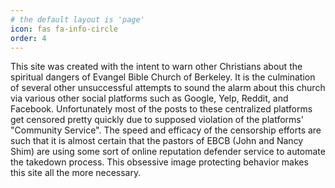 ```yaml
---
# the default layout is 'page'
icon: fas fa-info-circle
order: 4
---
```


This site was created with the intent to warn other Christians about the spiritual dangers of Evangel Bible Church of Berkeley. It is the culmination of several other unsuccessful attempts to sound the alarm about this church via various other social platforms such as Google, Yelp, Reddit, and Facebook. Unfortunately most of the posts to these centralized platforms get censored pretty quickly due to supposed violation of the platforms' "Community Service". The speed and efficacy of the censorship efforts are such that it is almost certain that the pastors of EBCB (John and Nancy Shim) are using some sort of online reputation defender service to automate the takedown process. This obsessive image protecting behavior makes this site all the more necessary.